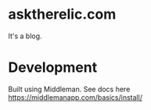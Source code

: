 # asktherelic.com
It's a blog.

# Development

Built using Middleman. See docs here https://middlemanapp.com/basics/install/
